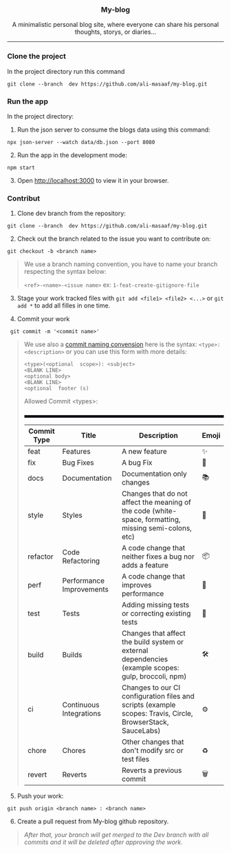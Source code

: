 ### <p align="center"> My-blog <p>
<p align="center">A minimalistic personal blog site, where everyone can share his personal thoughts, storys, or diaries...</p>

----

### Clone the project

In the project directory run this command 
```
git clone --branch  dev https://github.com/ali-masaaf/my-blog.git
```

### Run the app

In the project directory:
1. Run the json server to consume the blogs data using this command:
```
npx json-server --watch data/db.json --port 8080
```
2. Run the app in the development mode: 
```
npm start
```
3. Open [http://localhost:3000](http://localhost:3000) to view it in your browser.


### Contribut
 
 1. Clone dev branch from the repository:
 ```
 git clone --branch  dev https://github.com/ali-masaaf/my-blog.git
 ```
 
 2. Check out the branch related to the issue you want to contribute on:
 ```
 git checkout -b <branch name>
 ```
 
> We use a branch naming convention, you have to name your branch respecting the syntax below:
> 
> `<ref>-<name>-<issue name>` ex: `1-feat-create-gitignore-file`
 
 3. Stage your work tracked files with
 `git add <file1> <file2> <...>` or `git add *` to add all filles in one time.
 
 4. Commit your work
```
 git commit -m '<commit name>'
```

> We use also a [commit naming convension](https://www.conventionalcommits.org/en/v1.0.0/) here is the syntax:
> `<type>: <description>`
> or you can use this form with more details:
> ```
> <type>(<optional  scope>): <subject>
> <BLANK LINE>
> <optional body>
> <BLANK LINE>
> <optional  footer (s)
> ```
> Allowed Commit \<types\>:
> <html>
> <body>
> <!--StartFragment--><p dir="auto" style="box-sizing: border-box; margin-top: 24px; margin-bottom: 16px; font-size: 1.5em; font-weight: 600; line-height: 1.25; padding-bottom: 0.3em; border-bottom: 1px solid var(--color-border-muted); color: rgb(201, 209, 217); font-family: -apple-system, BlinkMacSystemFont, &quot;Segoe UI&quot;, Helvetica, Arial, sans-serif, &quot;Apple Color Emoji&quot;, &quot;Segoe UI Emoji&quot;; font-style: normal; font-variant-ligatures: normal; font-variant-caps: normal; letter-spacing: normal; orphans: 2; text-align: start; text-indent: 0px; text-transform: none; white-space: normal; widows: 2; word-spacing: 0px; -webkit-text-stroke-width: 0px; background-color: rgb(13, 17, 23); text-decoration-thickness: initial; text-decoration-style: initial; text-decoration-color: initial;"></p>
>
>Commit Type | Title | Description | Emoji
>-- | -- | -- | --
>feat | Features | A new feature | ✨
>fix | Bug Fixes | A bug Fix | 🐛
>docs | Documentation | Documentation only changes | 📚
>style | Styles | Changes that do not affect the meaning of the code (white-space, formatting, missing semi-colons, etc) | 💎
>refactor | Code Refactoring | A code change that neither fixes a bug nor adds a feature | 📦
>perf | Performance Improvements | A code change that improves performance | 🚀
>test | Tests | Adding missing tests or correcting existing tests | 🚨
>build | Builds | Changes that affect the build system or external dependencies (example scopes: gulp, broccoli, npm) | 🛠
>ci | Continuous Integrations | Changes to our CI configuration files and scripts (example scopes: Travis, Circle, BrowserStack, SauceLabs) | ⚙️
>chore | Chores | Other changes that don't modify src or test files | ♻️
>revert | Reverts | Reverts a previous commit | 🗑
> <!--EndFragment-->
> </body>
> </html>
>
>
5. Push your work:
```
git push origin <branch name> : <branch name>
``` 
6. Create a pull request from My-blog github repository.

> _After that, your branch will get merged to the Dev branch with all commits and it will be deleted after approving the work._


